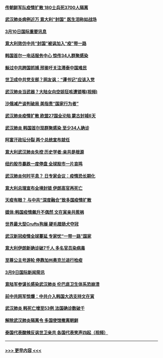 #### [传朝鲜军队疫情扩散 180士兵死3700人隔离](../pages/prog202/a102796288.md?t=03101732) 
#### [武汉肺炎病例近万 意大利“封国” 医生泪称如战场](../pages/prog202/a102796246.md?t=03101732) 
#### [3月10日国际重要讯息](../pages/prog202/a102796259.md?t=03101732) 
#### [意大利效仿中共“封国”被讽加入“疫”带一路](../pages/prog202/a102796225.md?t=03101732) 
#### [韩国首尔一电话服务中心 惊传34人群聚感染](../pages/prog202/a102796219.md?t=03101732) 
#### [躲过中共跨国抓捕 邢鉴吁关注滞泰中国难民](../pages/prog202/a102796153.md?t=03101732) 
#### [世卫成中共党支部？网友讽：“谭书记”应该入党](../pages/prog202/a102796126.md?t=03101732) 
#### [武汉肺炎当武器？大陆女向空姐狂咳遭锁喉(视频)](../pages/prog202/a102796123.md?t=03101732) 
#### [沙俄减产谈判破局 美指责“国家行为者”](../pages/prog202/a102796070.md?t=03101732) 
#### [武汉肺炎疫情扩散 欧盟27国全沦陷 蒙古封城6天](../pages/prog202/a102796062.md?t=03101732) 
#### [武汉肺炎 韩国首尔现群聚感染 至少34人确诊](../pages/prog202/a102796022.md?t=03101732) 
#### [阿富汗政坛分裂 两个总统宣布就任](../pages/prog202/a102795993.md?t=03101732) 
#### [意大利武汉肺炎失控 历史学者:亲共是根源](../pages/prog202/a102795951.md?t=03101732) 
#### [纽约股市暴跌一度停盘 全球股市一片哀鸣](../pages/prog202/a102795870.md?t=03101732) 
#### [武汉肺炎何时平息？ 日专家会议：疫情恐长期化](../pages/prog202/a102795825.md?t=03101732) 
#### [意大利总理宣布全境封锁 伊朗高官再死亡](../pages/prog202/a102795862.md?t=03101732) 
#### [天疫有眼？ 与中共“深度融合”致多国疫情扩散](../pages/prog202/a102795835.md?t=03101732) 
#### [媒体:韩国疫情飙升不偶然 文在寅亲共惹祸](../pages/prog202/a102795710.md?t=03101732) 
#### [世界最大型Crufts狗展 硬毛腊肠犬夺冠](../pages/prog202/a102795792.md?t=03101732) 
#### [武汉新冠疫情全球蔓延 专家忧“一带一路”国家](../pages/prog202/a102795789.md?t=03101732) 
#### [意大利伊朗新确诊破7千人 多名官员染病毒](../pages/prog202/a102795622.md?t=03101732) 
#### [至尊公主号游轮 停靠加州奥克兰进行检疫](../pages/prog202/a102795617.md?t=03101732) 
#### [3月9日国际新闻简讯](../pages/prog202/a102795348.md?t=03101732) 
#### [意陆军参谋长感染武汉肺炎 伦巴底卫生体系恐崩溃](../pages/prog202/a102795357.md?t=03101732) 
#### [前中共网军惊爆：中共介入韩国大选支持文在寅](../pages/prog202/a102795309.md?t=03101732) 
#### [武汉肺炎 韩死亡增至53例 法国确诊数破千](../pages/prog202/a102795174.md?t=03101732) 
#### [解除武汉肺炎隔离令 多国使馆撤离朝鲜](../pages/prog202/a102795296.md?t=03101732) 
#### [泰国代表酸辣反讽世卫亲共 各国代表笑声四起（视频）](../pages/prog202/a102795051.md?t=03101732) 

----
#### [ >>> 更早内容 <<< ](../indexes/prog202-earlier.md)

